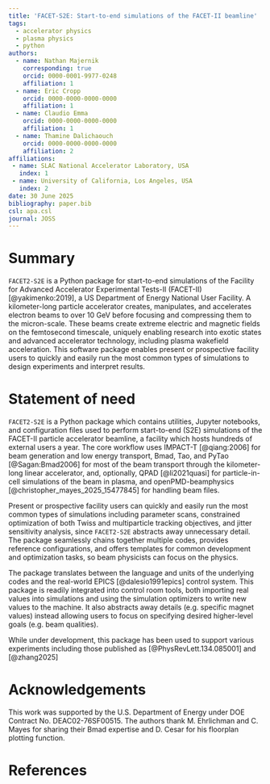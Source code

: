 ```yaml
---
title: 'FACET-S2E: Start-to-end simulations of the FACET-II beamline'
tags:
  - accelerator physics
  - plasma physics
  - python
authors:
  - name: Nathan Majernik
    corresponding: true
    orcid: 0000-0001-9977-0248
    affiliation: 1
  - name: Eric Cropp
    orcid: 0000-0000-0000-0000
    affiliation: 1
  - name: Claudio Emma
    orcid: 0000-0000-0000-0000
    affiliation: 1
  - name: Thamine Dalichaouch
    orcid: 0000-0000-0000-0000
    affiliation: 2             
affiliations:
 - name: SLAC National Accelerator Laboratory, USA
   index: 1
 - name: University of California, Los Angeles, USA
   index: 2
date: 30 June 2025
bibliography: paper.bib
csl: apa.csl
journal: JOSS
---
```





# Summary

`FACET2-S2E` is a Python package for start-to-end simulations of the Facility for Advanced Accelerator Experimental Tests-II (FACET-II) [@yakimenko:2019], a US Department of Energy National User Facility. A kilometer-long particle accelerator creates, manipulates, and accelerates electron beams to over 10 GeV before focusing and compressing them to the micron-scale. These beams create extreme electric and magnetic fields on the femtosecond timescale, uniquely enabling research into exotic states and advanced accelerator technology, including plasma wakefield acceleration. This software package enables present or prospective facility users to quickly and easily run the most common types of simulations to design experiments and interpret results.


# Statement of need

`FACET2-S2E` is a Python package which contains utilities, Jupyter notebooks, and configuration files used to perform start-to-end (S2E) simulations of the FACET-II particle accelerator beamline, a facility which hosts hundreds of external users a year. The core workflow uses IMPACT-T [@qiang:2006] for beam generation and low energy transport, Bmad, Tao, and PyTao [@Sagan:Bmad2006] for most of the beam transport through the kilometer-long linear accelerator, and, optionally, QPAD [@li2021quasi] for particle-in-cell simulations of the beam in plasma, and openPMD-beamphysics [@christopher_mayes_2025_15477845] for handling beam files. 

Present or prospective facility users can quickly and easily run the most common types of simulations including parameter scans, constrained optimization of both Twiss and multiparticle tracking objectives, and jitter sensitivity analysis, since `FACET2-S2E` abstracts away unnecessary detail. The package seamlessly chains together multiple codes, provides reference configurations, and offers templates for common development and optimization tasks, so beam physicists can focus on the physics.

The package translates between the language and units of the underlying codes and the real-world EPICS [@dalesio1991epics] control system. This package is readily integrated into control room tools, both importing real values into simulations and using the simulation optimizers to write new values to the machine. It also abstracts away details (e.g. specific magnet values) instead allowing users to focus on specifying desired higher-level goals (e.g. beam qualities).

While under development, this package has been used to support various experiments including those published as [@PhysRevLett.134.085001] and [@zhang2025]


# Acknowledgements

This work was supported by the U.S. Department of Energy under DOE Contract No. DEAC02-76SF00515. The authors thank M. Ehrlichman and C. Mayes for sharing their Bmad expertise and D. Cesar for his floorplan plotting function.

# References
